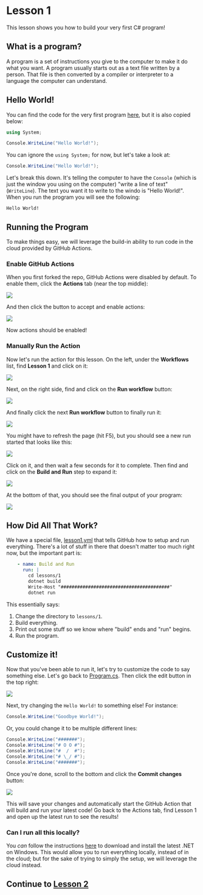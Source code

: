 # Lesson 1

This lesson shows you how to build your very first C# program!

## What is a program?

A program is a set of instructions you give to the computer to make it do what
you want. A program usually starts out as a text file written by a person. That
file is then converted by a compiler or interpreter to a language the computer
can understand.

## Hello World!

You can find the code for the very first program [here](Program.cs), but it is
also copied below:

```C#
using System;

Console.WriteLine("Hello World!");
```

You can ignore the `using System;` for now, but let's take a look at:

```C#
Console.WriteLine("Hello World!");
```

Let's break this down. It's telling the computer to have the `Console` (which is
just the window you using on the computer) "write a line of text" (`WriteLine`).
The text you want it to write to the windo is "Hello World!". When you run the
program you will see the following:

```
Hello World!
```

## Running the Program

To make things easy, we will leverage the build-in ability to run code in the
cloud provided by GitHub Actions.

### Enable GitHub Actions

When you first forked the repo, GitHub Actions were disabled by default. To
enable them, click the **Actions** tab (near the top middle):

![](../../.images/actions.png)

And then click the button to accept and enable actions:

![](../../.images/actions_accept.png)

Now actions should be enabled!

### Manually Run the Action

Now let's run the action for this lesson. On the left, under the **Workflows**
list, find **Lesson 1** and click on it:

![](../../.images/lesson1_workflow.png)

Next, on the right side, find and click on the **Run workflow** button:

![](../../.images/lesson1_workflow_run.png)

And finally click the next **Run workflow** button to finally run it:

![](../../.images/lesson1_workflow_run2.png)

You might have to refresh the page (hit F5), but you should see a new run started
that looks like this:

![](../../.images/lesson1_workflow_running.png)

Click on it, and then wait a few seconds for it to complete. Then find and click
on the **Build and Run** step to expand it:

![](../../.images/lesson1_workflow_buildrun.png)

At the bottom of that, you should see the final output of your program:

![](../../.images/lesson1_workflow_result.png)

## How Did All That Work?

We have a special file, [lesson1.yml](../../.github/workflows/lesson1.yml) that
tells GitHub how to setup and run everything. There's a lot of stuff in there
that doesn't matter too much right now, but the important part is:

```yml
    - name: Build and Run
      run: |
        cd lessons/1
        dotnet build
        Write-Host "########################################"
        dotnet run
```

This essentially says:

 1. Change the directory to `lessons/1`.
 2. Build everything.
 3. Print out some stuff so we know where "build" ends and "run" begins.
 4. Run the program.

## Customize it!

Now that you've been able to run it, let's try to customize the code to say
something else. Let's go back to [Program.cs](Program.cs). Then click the edit
button in the top right:

![](../../.images/edit.png)

Next, try changing the `Hello World!` to something else! For instance:

```C#
Console.WriteLine("Goodbye World!");
```

Or, you could change it to be multiple different lines:

```C#
Console.WriteLine("#######");
Console.WriteLine("# O O #");
Console.WriteLine("#  /  #");
Console.WriteLine("# \_/ #");
Console.WriteLine("#######");
```

Once you're done, scroll to the bottom and click the **Commit changes** button:

![](../../.images/commit.png)

This will save your changes and automatically start the GitHub Action that will
build and run your latest code! Go back to the Actions tab, find Lesson 1 and
open up the latest run to see the results!

### Can I run all this locally?

You *can* follow the instructions [here](https://docs.microsoft.com/en-us/dotnet/core/install/windows?tabs=net60) to download and install the latest .NET on Windows. This would allow
you to run everything locally, instead of in the cloud; but for the sake of trying
to simply the setup, we will leverage the cloud instead.

## Continue to [Lesson 2](../2/Lesson2.md)
